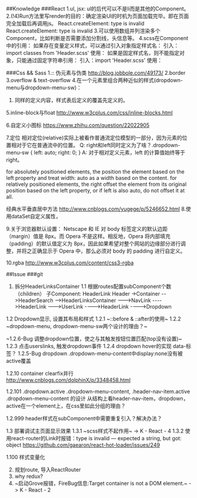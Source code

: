 ##Knowledge
###React
1.ul, jsx: ul的后代可以不是li而是其他的Component。
2.(!4)Run方法里写render的目的：确定渲染UI的时机为页面加载完毕。即在页面完全加载后再调用js。
React.createElement: type is invalid React.createElement: type is invalid
3.可以使用数组并列渲染多个Component，比如判断是否需要添加分割线，头信息等。
4.scss在Component中的引用：
  如果存在变量定义样式，可以通过引入对象指定样式名：
    引入：import classes from 'Header.scss'
    使用：<Container className={classes.header-link-item} />
  如果是固定样式名，则不能指定对象，只能通过固定字符串引用：
    引入：import 'Header.scss'
    使用：<Container className="header-link-item" />


###Css && Sass
1.:: 伪元素与伪类
http://blog.jobbole.com/49173/
2.border
3.overflow & text-overflow
4.在一个元素里组合两种近似的样式(dropdown-menu与dropdown-menu-sw)：
  1) 同样的定义内容，样式表后定义的覆盖先定义的。

5.inline-block与float
http://www.w3cplus.com/css/inline-blocks.html

6.自定义小图标
https://www.zhihu.com/question/22022905

7.定位
相对定位(relative)实际上被看作普通流定位模型的一部分，因为元素的位置相对于它在普通流中的位置。
Q: right和left同时定义为了啥？.dropdown-menu-sw { left: auto; right: 0; }
A: 对于相对定义元素，left 的计算值始终等于 right。

  for absolutely positioned elements, the position the element based on the left property and treat width: auto as a width based on the content.
  for relatively positioned elements, the right offset the element from its original position based on the left property, or if left is also auto, do not offset it at all.

经典水平垂直居中方法
http://www.cnblogs.com/yugege/p/5246652.html
8.使用dataSet自定义属性，

9.关于浏览器默认设置：
Netscape 和 IE 对 body 标签定义的默认边距（margin）值是 8px。而 Opera 不是这样。相反地，Opera 将内部填充（padding）的默认值定义为 8px，因此如果希望对整个网站的边缘部分进行调整，并将之正确显示于 Opera 中，那么必须对 body 的 padding 进行自定义。

10.rgba
http://www.w3cplus.com/content/css3-rgba

##Issue
###git
1. 拆分HeaderLinksContainer
1.1 根据routes配置subComponent个数（children）
子Component: HeaderLink
Header
->Container
-->HeaderSearch
-->HeaderLinksContainer
--->NavLink
---->HeaderLink
--->UserLink
---->HeaderLink
---->Dropdown

1.2 Dropdown显示, 设置其布局和样式
1.2.1 ~::before & ::after的使用~
1.2.2 ~dropdown-menu, dropdown-menu-sw两个设计的理由？~

~1.2.6-Bug 调整dropdown位置，使之与其触发按钮位置匹配(top没有设置)~
1.2.3 点击userslinks, 触发dropdown事件
1.2.4 dropdown hover的实现 data-标签？
1.2.5-Bug dropdown .dropdown-menu-content中display:none没有被active覆盖

1.2.10 container clearfix并行
http://www.cnblogs.com/dolphinX/p/3348458.html

1.2.101 .dropdown.active .dropdown-menu-content, .header-nav-item.active .dropdown-menu-content 的设计
从结构上看header-nav-item，dropdown，active在一个element上，在css里如此分组的理由？

1.2.999 header样式在subComponent中需要重复引入？解决办法？

1.3 部署调试主页面显示效果
1.3.1 ~scss样式不起作用~ -> K - React - 4
1.3.2 使用react-router的Link时报错：type is invalid — expected a string, but got: object
https://github.com/gaearon/react-hot-loader/issues/249



1.100 样式变量化

2. 规划route, 导入ReactRouter
3. why redux?
4. ~启动Grove报错，FireBug信息:Target container is not a DOM element.~ -> K - React - 2
